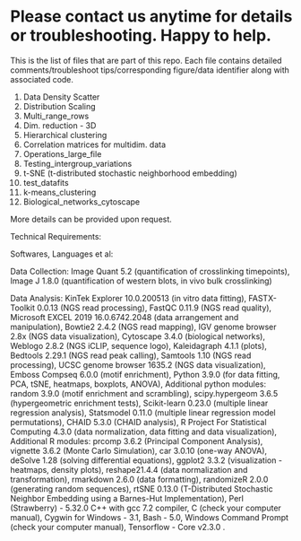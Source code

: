 # Please contact us anytime for details or troubleshooting. Happy to help.



This is the list of files that are part of this repo. Each file contains detailed comments/troubleshoot tips/corresponding figure/data identifier along with associated code.

1. Data Density Scatter
2. Distribution Scaling
3. Multi_range_rows
4. Dim. reduction - 3D
5. Hierarchical clustering
6. Correlation matrices for multidim. data
7. Operations_large_file
8. Testing_intergroup_variations
9. t-SNE (t-distributed stochastic neighborhood embedding)
91. test_datafits
94. k-means_clustering
95. Biological_networks_cytoscape

More details can be provided upon request.

Technical Requirements:

Softwares, Languages et al:

Data Collection: Image Quant 5.2 (quantification of crosslinking timepoints), Image J 1.8.0 (quantification of western blots, in vivo bulk crosslinking)

Data Analysis: KinTek Explorer 10.0.200513 (in vitro data fitting), FASTX-Toolkit 0.0.13 (NGS read processing), FastQC 0.11.9 (NGS read quality),  Microsoft EXCEL 2019 16.0.6742.2048 (data arrangement and manipulation), Bowtie2 2.4.2 (NGS read mapping), IGV genome browser 2.8x (NGS data visualization), Cytoscape 3.4.0 (biological networks), Weblogo 2.8.2 (NGS iCLIP, sequence logo), Kaleidagraph 4.1.1 (plots), Bedtools 2.29.1 (NGS read peak calling), Samtools 1.10 (NGS read processing), UCSC genome browser 1635.2 (NGS data visualization), Emboss Compseq 6.0.0 (motif enrichment), Python 3.9.0 (for data fitting, PCA, tSNE, heatmaps, boxplots, ANOVA), Additional python modules: random 3.9.0  (motif enrichment and scrambling), scipy.hypergeom 3.6.5 (hypergeometric enrichment tests),  Scikit-learn 0.23.0 (multiple linear regression analysis), Statsmodel 0.11.0 (multiple linear regression model permutations), CHAID 5.3.0 (CHAID analysis), R Project For Statistical Computing 4.3.0 (data normalization, data fitting and data visualization), Additional R modules: prcomp 3.6.2 (Principal Component Analysis), vignette 3.6.2 (Monte Carlo Simulation), car 3.0.10 (one-way ANOVA), deSolve 1.28 (solving differential equations), ggplot2 3.3.2 (visualization - heatmaps, density plots), reshape21.4.4 (data normalization and transformation), rmarkdown 2.6.0 (data formatting), randomizeR 2.0.0 (generating random sequences), rtSNE 0.13.0 (T-Distributed Stochastic Neighbor Embedding using a Barnes-Hut Implementation), Perl (Strawberry) - 5.32.0
C++ with gcc 7.2 compiler, C (check your computer manual), Cygwin for Windows - 3.1, Bash - 5.0, Windows Command Prompt (check your computer manual), Tensorflow - Core v2.3.0
.
